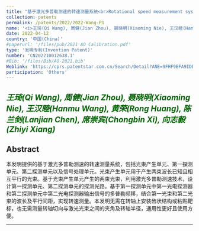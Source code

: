 ```yaml
---
title: "基于激光多普勒测速的转速测量系统<br>Rotational speed measurement system based on laser Doppler velocimeter"
collection: patents
permalink: /patents/2022/2022-Wang-P1
name: '<i>王琦(Qi Wang), 周健(Jian Zhou), 聂晓明(Xiaoming Nie), 王汉睦(Hanmu Wang), 黄荣(Rong Huang), 陈兰剑(Lanjian Chen), 席崇宾(Chongbin Xi), <strong>向志毅(Zhiyi Xiang)</strong></i>'
date: 2022-04-12
country: '中国(China)'
#paperurl: '/files/pub/2021 AO Calibration.pdf'
type: '发明专利(Invention Patent)'
number: 'CN202210012638.1'
#Bib: '/files/Bib/AO-2021.bib'
Weblink: 'https://cprs.patentstar.com.cn/Search/Detail?ANE=9FHF9EFA9IDE8FBA9DHC9HGE9FGC9FEB9DHD8BBA9BFACFGA'
participation: 'Others'
---
```


<font color="#006400"><i>王琦(Qi Wang), 周健(Jian Zhou), 聂晓明(Xiaoming Nie), 王汉睦(Hanmu Wang), 黄荣(Rong Huang), 陈兰剑(Lanjian Chen), 席崇宾(Chongbin Xi), <strong>向志毅(Zhiyi Xiang)</strong></i></font>
------

**Abstract**
------
本发明提供的基于激光多普勒测速的转速测量系统，包括光束产生单元、第一探测单元、第二探测单元以及信号处理单元。光束产生单元用于产生两束波长已知且相互平行的光束。基于光束产生单元产生的两束光束，利用激光多普勒测速技术，设计第一探测单元、第二探测单元的探测光路。基于第一探测单元中第一光电探测器和第二探测单元中第二光电探测器输出信号的多普勒频移，结合第一光束和第二光束的波长及平行间距，实现转速测量。本发明无需在转轴上安装齿状结构或粘贴靶标，也无需测量转轴切向与激光光束之间的夹角及转轴半径，通用性更好且使用方便。

------